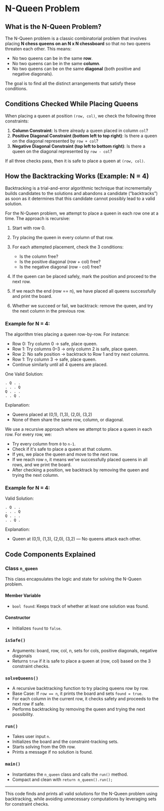 # N-Queen Problem

## What is the N-Queen Problem?

The N-Queen problem is a classic combinatorial problem that involves placing **N chess queens on an N x N chessboard** so that no two queens threaten each other. This means:

* No two queens can be in the same **row**.
* No two queens can be in the same **column**.
* No two queens can be on the same **diagonal** (both positive and negative diagonals).

The goal is to find all the distinct arrangements that satisfy these conditions.

## Conditions Checked While Placing Queens

When placing a queen at position `(row, col)`, we check the following three constraints:

1. **Column Constraint**: Is there already a queen placed in column `col`?
2. **Positive Diagonal Constraint (bottom left to top right)**: Is there a queen on the diagonal represented by `row + col`?
3. **Negative Diagonal Constraint (top left to bottom right)**: Is there a queen on the diagonal represented by `row - col`?

If all three checks pass, then it is safe to place a queen at `(row, col)`.

## How the Backtracking Works (Example: N = 4)

Backtracking is a trial-and-error algorithmic technique that incrementally builds candidates to the solutions and abandons a candidate (“backtracks”) as soon as it determines that this candidate cannot possibly lead to a valid solution.

For the N-Queen problem, we attempt to place a queen in each row one at a time. The approach is recursive:

1. Start with row 0.
2. Try placing the queen in every column of that row.
3. For each attempted placement, check the 3 conditions:

   * Is the column free?
   * Is the positive diagonal (row + col) free?
   * Is the negative diagonal (row - col) free?
4. If the queen can be placed safely, mark the position and proceed to the next row.
5. If we reach the end (row == n), we have placed all queens successfully and print the board.
6. Whether we succeed or fail, we backtrack: remove the queen, and try the next column in the previous row.

### Example for N = 4:

The algorithm tries placing a queen row-by-row. For instance:

* Row 0: Try column 0 → safe, place queen.
* Row 1: Try columns 0–3 → only column 2 is safe, place queen.
* Row 2: No safe position → backtrack to Row 1 and try next columns.
* Row 1: Try column 3 → safe, place queen.
* Continue similarly until all 4 queens are placed.

One Valid Solution:

```
. Q . .
. . . Q
Q . . .
. . Q .
```

Explanation:

* Queens placed at (0,1), (1,3), (2,0), (3,2)
* None of them share the same row, column, or diagonal.

We use a recursive approach where we attempt to place a queen in each row. For every row, we:

* Try every column from `0` to `n-1`.
* Check if it's safe to place a queen at that column.
* If yes, we place the queen and move to the next row.
* If we reach row `n`, it means we've successfully placed queens in all rows, and we print the board.
* After checking a position, we backtrack by removing the queen and trying the next column.

### Example for N = 4:

Valid Solution:

```
. Q . .
. . . Q
Q . . .
. . Q .
```

Explanation:

* Queen at (0,1), (1,3), (2,0), (3,2) — No queens attack each other.

## Code Components Explained

### Class `n_queen`

This class encapsulates the logic and state for solving the N-Queen problem.

#### Member Variable

* `bool found`: Keeps track of whether at least one solution was found.

#### Constructor

* Initializes `found` to `false`.

### `isSafe()`

* Arguments: board, row, col, n, sets for cols, positive diagonals, negative diagonals
* Returns `true` if it is safe to place a queen at (row, col) based on the 3 constraint checks.

### `solveQueens()`

* A recursive backtracking function to try placing queens row by row.
* Base Case: If `row == n`, it prints the board and sets `found = true`.
* For each column in the current row, it checks safety and proceeds to the next row if safe.
* Performs backtracking by removing the queen and trying the next possibility.

### `run()`

* Takes user input `n`.
* Initializes the board and the constraint-tracking sets.
* Starts solving from the 0th row.
* Prints a message if no solution is found.

### `main()`

* Instantiates the `n_queen` class and calls the `run()` method.
* Compact and clean with `return n_queen().run();`

---

This code finds and prints all valid solutions for the N-Queen problem using backtracking, while avoiding unnecessary computations by leveraging sets for constraint checks.

